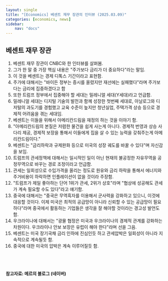 ```yaml
---
layout: single
title: "[Economics] 베센트 재무 장관의 인터뷰 (2025.03.09)"
categories: [economics, news]
sidebar:
    nav: "docs"
---
```


## 베센트 재무 장관
1. 베센트 재무 장관이 CNBC와 한 인터뷰를 살펴봄.
1. 그가 한 말 중 가장 핵심 내용은 "주가보다 금리가 더 중요하다"라는 말임.
1. 이 것을 베센트는 경제 디톡스 기간이라고 표현함.
1. 주가에 대해서는 "바이든 정부는 증시를 올렸지만 재선에는 실패했다"라며 주가보다는 금리에 집중하겠다고 함
1. 또한 트럼프 정부에서 집중해야 할 세대는 밀레니얼 세대(Y세대)라고 언급함.
1. 밀레니얼 세대는 디지털 기술의 발전과 함께 성장한 첫번째 세대로, 아날로그와 디저털의 과도기를 경험했고 교육 수준이 높지만 청년실업, 주택가격 상승 등으로 경제적 어려움을 겪는 세대임.
1. 베센트는 이들을 위해서 아메리칸드림을 재정의 하는 것을 이야기 함.
1. "아메리칸드림의 본질은 저렴한 물건을 쉽게 사는게 아니다. 경제적 번영과 상승 사다리 제공, 경제적 보장을 통해서 이들에게 집을 살 수 있는 능력을 갖춰주는게 아메리칸드림이다."
1. 베센트는 "금리하락과 규제완화 등으로 미국의 성장 궤도를 바꿀 수 있다"며 자신감을 보임.
1. 트럼프의 관세정책에 대해서는 일시적인 일이 아닌 현재의 불공정한 자유무역을 공정무역으로 바꾸는 경로 조정이라고 언급함.
1. 관세는 일회성으로 수입가격을 올리는 정도로 원유와 금리 하락을 통해서 에너지와 주거비용이 하락하면 인플레이션이 없을 것이라 주장함.
1. "트럼프가 제일 좋아하는 단어 1위가 관세, 2위가 상호"라며 "협상에 성공해도 관세가 계속 필요할 수도 있다"라고 얘기함.
1. 중국에 대해서는 "중국은 무역흑자를 이용해서 군사력을 강화하고 있으니, 이것에 대응할 것이다. 이제 미국은 최적의 공급망이 아니라 신뢰할 수 있는 공급망이 필요하다"라며 중국에서 활동하는 기업들은 생각을 잘 해야할 것이라는 경고성 발언도 함.
1. 우크라이나에 대해서는 "광물 협정은 미국과 우크라이나의 경제적 관계를 강화하는 차원이다. 우크라이나 안보 보장은 유럽이 해야 한다"라며 선을 그음.
1. 베센트는 미국 장기국채 금리 인하에 진심인듯 하고 관세압박은 일회성이 아니라 지속적으로 계속될듯 함.
1. 중국에 대한 미국의 압박은 계속 이루어질듯 함.



<br/>
<br/>

#### 참고자료: 메르의 블로그 (네이버) 